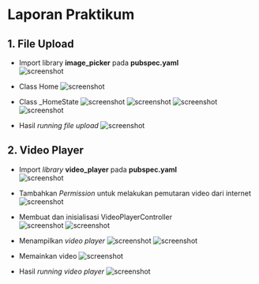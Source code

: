 # Laporan Praktikum

## 1. File Upload
- Import library **image_picker** pada **pubspec.yaml**<br>
![screenshot](images/import_library_image_picker.png)

- Class Home 
![screenshot](images/class_home.png)

- Class _HomeState
![screenshot](images/class__homestate.png)
![screenshot](images/class__homestate(2).png)
![screenshot](images/class__homestate(3).png)
![screenshot](images/class__homestate(4).png)

- Hasil _running file upload_
![screenshot](images/video_player.png)

## 2. Video Player
- Import _library_ **video_player** pada **pubspec.yaml**<br>
![screenshot](images/import_library_video_player.png)

- Tambahkan _Permission_ untuk melakukan pemutaran video dari internet<br>
![screenshot](images/menambahkan_permission.png)

- Membuat dan inisialisasi VideoPlayerController<br>
![screenshot](images/inisialisasi_videoplayercontroller.png)
![screenshot](images/inisialisasi_videoplayercontroller(2).png)

- Menampilkan _video player_
![screenshot](images/menampilkan_video_player.png)
![screenshot](images/menampilkan_video_player(2).png)

- Memainkan video
![screenshot](images/memainkan_video.png)

- Hasil _running video player_ 
![screenshot](images/video_player.png)
